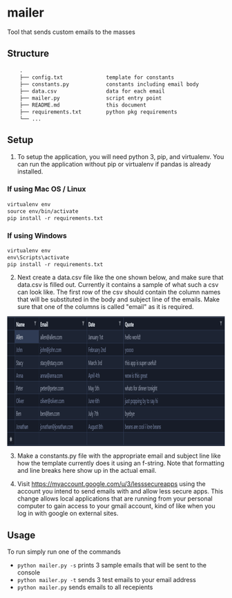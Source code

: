 # mailer
Tool that sends custom emails to the masses

## Structure

```    
    .
    ├── config.txt              template for constants
    ├── constants.py            constants including email body
    ├── data.csv                data for each email
    ├── mailer.py               script entry point
    ├── README.md               this document
    ├── requirements.txt        python pkg requirements
    └── ...

```

## Setup

1. To setup the application, you will need python 3, pip, and virtualenv. You can run the application without pip or virtualenv if pandas is already installed.

### If using Mac OS / Linux
```
virtualenv env
source env/bin/activate
pip install -r requirements.txt
```

### If using Windows
```
virtualenv env
env\Scripts\activate
pip install -r requirements.txt
```
2. Next create a data.csv file like the one shown below, and make sure that data.csv is filled out. Currently it contains a sample of what such a csv can look like. The first row of the csv should contain the column names that will be substituted in the body and subject line of the emails. Make sure that one of the columns is called "email" as it is required.
<img align="center" width="1200px" height="300px" src="./data.png" />

3. Make a constants.py file with the appropriate email and subject line like how the template currently does it using an f-string. Note that formatting and line breaks here show up in the actual email.

4. Visit https://myaccount.google.com/u/3/lesssecureapps using the account you intend to send emails with and allow less secure apps. This change allows local applications that are running from your personal computer to gain access to your gmail account, kind of like when you log in with google on external sites.

## Usage

To run simply run one of the commands

- ```python mailer.py -s``` prints 3 sample emails that will be sent to the console
- ```python mailer.py -t``` sends 3 test emails to your email address
- ```python mailer.py``` sends emails to all recepients